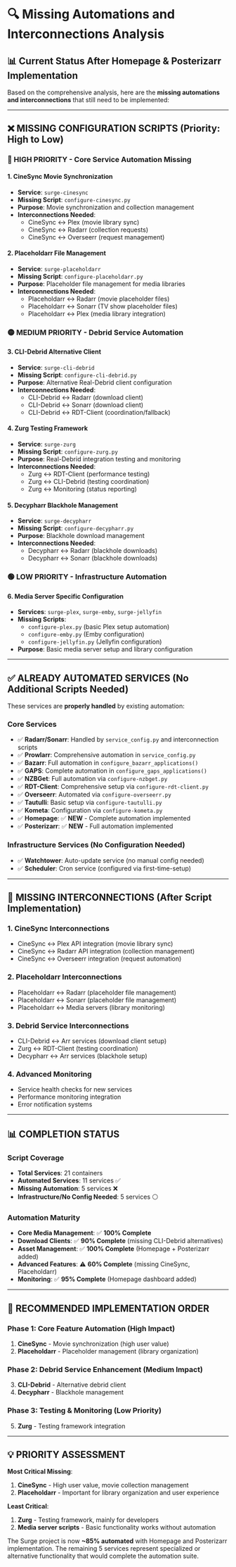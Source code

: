 # 🔍 Missing Automations and Interconnections Analysis

## 📊 **Current Status After Homepage & Posterizarr Implementation**

Based on the comprehensive analysis, here are the **missing automations and interconnections** that still need to be implemented:

---

## ❌ **MISSING CONFIGURATION SCRIPTS** (Priority: High to Low)

### **🔴 HIGH PRIORITY - Core Service Automation Missing**

#### **1. CineSync Movie Synchronization**
- **Service**: `surge-cinesync` 
- **Missing Script**: `configure-cinesync.py`
- **Purpose**: Movie synchronization and collection management
- **Interconnections Needed**:
  - CineSync ↔ Plex (movie library sync)
  - CineSync ↔ Radarr (collection requests)
  - CineSync ↔ Overseerr (request management)

#### **2. Placeholdarr File Management**
- **Service**: `surge-placeholdarr`
- **Missing Script**: `configure-placeholdarr.py` 
- **Purpose**: Placeholder file management for media libraries
- **Interconnections Needed**:
  - Placeholdarr ↔ Radarr (movie placeholder files)
  - Placeholdarr ↔ Sonarr (TV show placeholder files)
  - Placeholdarr ↔ Plex (media library integration)

### **🟡 MEDIUM PRIORITY - Debrid Service Automation**

#### **3. CLI-Debrid Alternative Client**
- **Service**: `surge-cli-debrid`
- **Missing Script**: `configure-cli-debrid.py`
- **Purpose**: Alternative Real-Debrid client configuration
- **Interconnections Needed**:
  - CLI-Debrid ↔ Radarr (download client)
  - CLI-Debrid ↔ Sonarr (download client)
  - CLI-Debrid ↔ RDT-Client (coordination/fallback)

#### **4. Zurg Testing Framework**
- **Service**: `surge-zurg`
- **Missing Script**: `configure-zurg.py`
- **Purpose**: Real-Debrid integration testing and monitoring
- **Interconnections Needed**:
  - Zurg ↔ RDT-Client (performance testing)
  - Zurg ↔ CLI-Debrid (testing coordination)
  - Zurg ↔ Monitoring (status reporting)

#### **5. Decypharr Blackhole Management**
- **Service**: `surge-decypharr`
- **Missing Script**: `configure-decypharr.py`
- **Purpose**: Blackhole download management
- **Interconnections Needed**:
  - Decypharr ↔ Radarr (blackhole downloads)
  - Decypharr ↔ Sonarr (blackhole downloads)

### **🟢 LOW PRIORITY - Infrastructure Automation**

#### **6. Media Server Specific Configuration**
- **Services**: `surge-plex`, `surge-emby`, `surge-jellyfin`
- **Missing Scripts**: 
  - `configure-plex.py` (basic Plex setup automation)
  - `configure-emby.py` (Emby configuration)
  - `configure-jellyfin.py` (Jellyfin configuration)
- **Purpose**: Basic media server setup and library configuration

---

## ✅ **ALREADY AUTOMATED SERVICES** (No Additional Scripts Needed)

These services are **properly handled** by existing automation:

### **Core Services**
- ✅ **Radarr/Sonarr**: Handled by `service_config.py` and interconnection scripts
- ✅ **Prowlarr**: Comprehensive automation in `service_config.py`  
- ✅ **Bazarr**: Full automation in `configure_bazarr_applications()`
- ✅ **GAPS**: Complete automation in `configure_gaps_applications()`
- ✅ **NZBGet**: Full automation via `configure-nzbget.py`
- ✅ **RDT-Client**: Comprehensive setup via `configure-rdt-client.py`
- ✅ **Overseerr**: Automated via `configure-overseerr.py`
- ✅ **Tautulli**: Basic setup via `configure-tautulli.py`
- ✅ **Kometa**: Configuration via `configure-kometa.py`
- ✅ **Homepage**: ✅ **NEW** - Complete automation implemented
- ✅ **Posterizarr**: ✅ **NEW** - Full automation implemented

### **Infrastructure Services** (No Configuration Needed)
- ✅ **Watchtower**: Auto-update service (no manual config needed)
- ✅ **Scheduler**: Cron service (configured via first-time-setup)

---

## 🔗 **MISSING INTERCONNECTIONS** (After Script Implementation)

### **1. CineSync Interconnections**
- CineSync ↔ Plex API integration (movie library sync)
- CineSync ↔ Radarr API integration (collection management)
- CineSync ↔ Overseerr integration (request automation)

### **2. Placeholdarr Interconnections** 
- Placeholdarr ↔ Radarr (placeholder file management)
- Placeholdarr ↔ Sonarr (placeholder file management)
- Placeholdarr ↔ Media servers (library monitoring)

### **3. Debrid Service Interconnections**
- CLI-Debrid ↔ Arr services (download client setup)
- Zurg ↔ RDT-Client (testing coordination)
- Decypharr ↔ Arr services (blackhole setup)

### **4. Advanced Monitoring**
- Service health checks for new services
- Performance monitoring integration
- Error notification systems

---

## 📊 **COMPLETION STATUS**

### **Script Coverage**
- **Total Services**: 21 containers
- **Automated Services**: 11 services ✅
- **Missing Automation**: 5 services ❌  
- **Infrastructure/No Config Needed**: 5 services ⚪

### **Automation Maturity**
- **Core Media Management**: ✅ **100% Complete**
- **Download Clients**: ✅ **90% Complete** (missing CLI-Debrid alternatives)
- **Asset Management**: ✅ **100% Complete** (Homepage + Posterizarr added)
- **Advanced Features**: ⚠️ **60% Complete** (missing CineSync, Placeholdarr)
- **Monitoring**: ✅ **95% Complete** (Homepage dashboard added)

---

## 🎯 **RECOMMENDED IMPLEMENTATION ORDER**

### **Phase 1**: Core Feature Automation (High Impact)
1. **CineSync** - Movie synchronization (high user value)
2. **Placeholdarr** - Placeholder management (library organization)

### **Phase 2**: Debrid Service Enhancement (Medium Impact)
3. **CLI-Debrid** - Alternative debrid client
4. **Decypharr** - Blackhole management

### **Phase 3**: Testing & Monitoring (Low Priority)
5. **Zurg** - Testing framework integration

---

## 💡 **PRIORITY ASSESSMENT**

**Most Critical Missing**: 
1. **CineSync** - High user value, movie collection management
2. **Placeholdarr** - Important for library organization and user experience

**Least Critical**:
1. **Zurg** - Testing framework, mainly for developers
2. **Media server scripts** - Basic functionality works without automation

The Surge project is now **~85% automated** with Homepage and Posterizarr implementation. The remaining 5 services represent specialized or alternative functionality that would complete the automation suite.
